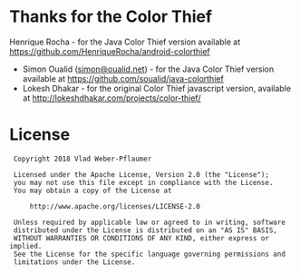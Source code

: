 # Thanks for the Color Thief
 Henrique Rocha - for the Java Color Thief version available at https://github.com/HenriqueRocha/android-colorthief
* Simon Oualid (simon@oualid.net) - for the Java Color Thief version available at https://github.com/soualid/java-colorthief
* Lokesh Dhakar - for the original Color Thief javascript version, available at http://lokeshdhakar.com/projects/color-thief/

# License

 	 Copyright 2018 Vlad Weber-Pflaumer

 	 Licensed under the Apache License, Version 2.0 (the "License");
 	 you may not use this file except in compliance with the License.
 	 You may obtain a copy of the License at

 	     http://www.apache.org/licenses/LICENSE-2.0

 	 Unless required by applicable law or agreed to in writing, software
	 distributed under the License is distributed on an "AS IS" BASIS,
 	 WITHOUT WARRANTIES OR CONDITIONS OF ANY KIND, either express or implied.
 	 See the License for the specific language governing permissions and
 	 limitations under the License.

